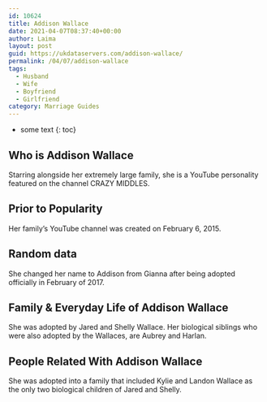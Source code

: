 ```yaml
---
id: 10624
title: Addison Wallace
date: 2021-04-07T08:37:40+00:00
author: Laima
layout: post
guid: https://ukdataservers.com/addison-wallace/
permalink: /04/07/addison-wallace
tags:
  - Husband
  - Wife
  - Boyfriend
  - Girlfriend
category: Marriage Guides
---
```


* some text
{: toc}


## Who is Addison Wallace
                  
                  
                  
Starring alongside her extremely large family, she is a YouTube personality featured on the channel CRAZY MIDDLES. 
                  
              
            
              
            
                
                
                
## Prior to Popularity
                  
                  
                  
Her family&#8217;s YouTube channel was created on February 6, 2015. 
                  
              
            
              
            
                
                
                
## Random data
                  
                  
                  
She changed her name to Addison from Gianna after being adopted officially in February of 2017. 
                  
              
            
              
            
                
                
                
## Family & Everyday Life of Addison Wallace
                  
                  
                  
She was adopted by Jared and Shelly Wallace. Her biological siblings who were also adopted by the Wallaces, are Aubrey and Harlan.  
                  
              
            
              
            
                
                
                
## People Related With Addison Wallace
                  
                  
                  
She was adopted into a family that included Kylie and Landon Wallace as the only two biological children of Jared and Shelly. 
                  
              
            
              
            
                
              
            
              
              
            
            
              
            
          
          
          